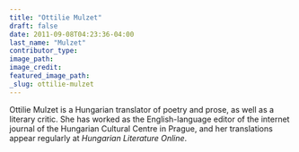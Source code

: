 ```yaml
---
title: "Ottilie Mulzet"
draft: false
date: 2011-09-08T04:23:36-04:00
last_name: "Mulzet"
contributor_type:
image_path:
image_credit:
featured_image_path:
_slug: ottilie-mulzet
---
```


Ottilie Mulzet is a Hungarian translator of poetry and prose, as well as a literary critic. She has worked as the English-language editor of the internet journal of the Hungarian Cultural Centre in Prague, and her translations appear regularly at _Hungarian Literature Online_.

